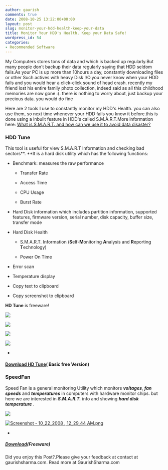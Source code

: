 ```yaml
---
author: gaurish
comments: true
date: 2008-10-25 13:22:00+00:00
layout: post
slug: monitor-your-hdd-health-keep-your-data
title: Monitor Your HDD's Health, Keep your Data Safe!
wordpress_id: 54
categories:
- Recommended Software
---
```


My Computers stores tons of data and which is backed up regularly.But many people don't backup their data regularly saying that HDD seldom fails.As your PC is up more than 10hours a day, constantly downloading files or other Such actives with heavy Disk I/O.you never know when your HDD fails and you would hear a click-click sound of head crash. recently my friend lost his entire family photo collection, indeed said as all this childhood memories are now gone :(. there is nothing to worry about, just backup your precious data. you would do fine  

Here are 2 tools I use to constantly monitor my HDD's Health. you can also use them, so next time whenever your HDD fails you know it before.this is done using a Inbuilt feature in HDD's called S.M.A.R.T.More information here: [What is S.M.A.R.T. and how can we use it to avoid data disaster?](http://www.almico.com/sfarticle.php?id=2)  

  



### HDD Tune

This tool is useful for view S.M.A.R.T Information and checking bad sectors**. **It is a hard disk utility which has the following functions:  



  * Benchmark: measures the raw performance    


    * Transfer Rate  




    * Access Time  




    * CPU Usage  




    * Burst Rate 





  * Hard Disk information which includes partition information, supported features, firmware version, serial number, disk capacity, buffer size, transfer mode  




  * Hard Disk Health    


    * S.M.A.R.T. Information (**S**elf-**M**onitoring **A**nalysis and **R**eporting **T**echnology)  




    * Power On Time 





  * Error scan  




  * Temperature display  




  * Copy text to clipboard  




  * Copy screenshot to clipboard 


**HD Tune** is freeware!  

![](http://www.hdtune.com/hdtune_benchmark.jpg)   

![](http://www.hdtune.com/hdtune_info.jpg)   

![](http://www.hdtune.com/hdtune_health.jpg)   

![](http://www.hdtune.com/hdtune_errorscan.jpg)   



  * [ ](http://www.hdtune.com/download.html)  



#### [Download HD Tune(](http://www.hdtune.com/download.html) Basic free Version)


  

  

  



### SpeedFan

Speed Fan is a general monitoring Utility which monitors **_voltages_**, **_fan speeds_** and **_temperatures_** in computers with hardware monitor chips. but here we are interested in **_S.M.A.R.T._** info and showing **_hard disk temperature_** .  

  



[![](http://3.bp.blogspot.com/_wMAC6frBFdw/SQMXJguPJjI/AAAAAAAAAYI/WLPfEiEKIW0/s320-R/Screenshot+-+10_25_2008+,+6_17_14+PM.png)](http://3.bp.blogspot.com/_wMAC6frBFdw/SQMXJguPJjI/AAAAAAAAAYI/JsxteAcTmyo/s1600-h/Screenshot+-+10_25_2008+,+6_17_14+PM.png)

  

  

[![Screenshot - 10_22_2008 , 12_29_44 AM.png](http://www.imgx.org/pthumbs/small/12002/Screenshot%20-%2010_22_2008%20%2C%2012_29_44%20AM.png) ](http://www.imgx.org/public/view/12002)  



  * [ ](http://www.download.com/SpeedFan/3000-2094_4-10067444.html)  



##### [Download](http://www.download.com/SpeedFan/3000-2094_4-10067444.html)(Freeware)




Did you enjoy this Post?.Please give your feedback at contact at gaurishsharma.com.
Read more at GaurishSharma.com
